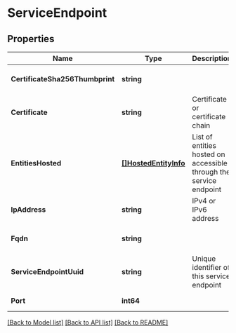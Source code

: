 # ServiceEndpoint

## Properties
Name | Type | Description | Notes
------------ | ------------- | ------------- | -------------
**CertificateSha256Thumbprint** | **string** |  | [optional] [default to null]
**Certificate** | **string** | Certificate or certificate chain | [optional] [default to null]
**EntitiesHosted** | [**[]HostedEntityInfo**](HostedEntityInfo.md) | List of entities hosted on accessible through the service endpoint | [optional] [default to null]
**IpAddress** | **string** | IPv4 or IPv6 address | [default to null]
**Fqdn** | **string** |  | [optional] [default to null]
**ServiceEndpointUuid** | **string** | Unique identifier of this service endpoint | [optional] [default to null]
**Port** | **int64** |  | [default to null]

[[Back to Model list]](../README.md#documentation-for-models) [[Back to API list]](../README.md#documentation-for-api-endpoints) [[Back to README]](../README.md)

